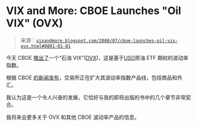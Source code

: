 <!--yml

category: 未分类

date: 2024-05-18 18:32:17

-->

# VIX and More: CBOE Launches "Oil VIX" (OVX)

> 来源：[`vixandmore.blogspot.com/2008/07/cboe-launches-oil-vix-ovx.html#0001-01-01`](http://vixandmore.blogspot.com/2008/07/cboe-launches-oil-vix-ovx.html#0001-01-01)

今天 CBOE [推出了](http://cboe.com/AboutCBOE/ShowDocument.aspx?DIR=ACNews&FILE=cboe_20080714.doc&CreateDate=14.07.2008)一个“石油 VIX”([OVX](http://vixandmore.blogspot.com/search/label/OVX))，这是基于[USO](http://vixandmore.blogspot.com/search/label/USO)原油 ETF 期权的波动率指数。

根据 CBOE [的新闻发布](http://cboe.com/AboutCBOE/ShowDocument.aspx?DIR=ACNews&FILE=cboe_20080714.doc&CreateDate=14.07.2008)，交易所正在扩大其波动率指数产品线，包括商品和外汇。

我认为这是一个令人兴奋的发展，它恰好与我的即将出版的书中的几个章节非常契合。

我将来会更多关于 OVX 和其他 CBOE 波动率产品的信息。
